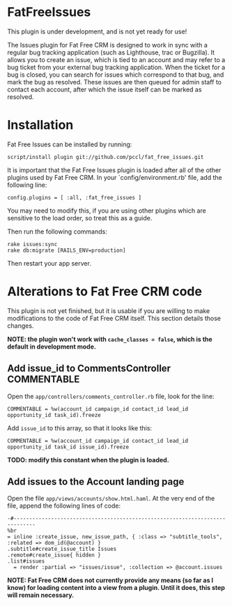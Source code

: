 FatFreeIssues
=============

This plugin is under development, and is not yet ready for use!

The Issues plugin for Fat Free CRM is designed to work in sync with
a regular bug tracking application (such as Lighthouse, trac or 
Bugzilla). It allows you to create an issue, which is tied to an
account and may refer to a bug ticket from your external bug 
tracking application. When the ticket for a bug is closed, you can
search for issues which correspond to that bug, and mark the bug as
resolved. These issues are then queued for admin staff to contact 
each account, after which the issue itself can be marked as resolved.

Installation
============

Fat Free Issues can be installed by running:

    script/install plugin git://github.com/pccl/fat_free_issues.git

It is important that the Fat Free Issues plugin is loaded after all of the other plugins used by Fat Free CRM. In your `config/environment.rb' file, add the following line:

    config.plugins = [ :all, :fat_free_issues ]

You may need to modify this, if you are using other plugins which are sensitive to the load order, so treat this as a guide.

Then run the following commands:

    rake issues:sync
    rake db:migrate [RAILS_ENV=production]

Then restart your app server.


Alterations to Fat Free CRM code
================================

This plugin is not yet finished, but it is usable if you are willing to make modifications to the code of Fat Free CRM itself. This section details those changes.

**NOTE: the plugin won't work with `cache_classes = false`, which is the default in development mode.**

Add issue_id to CommentsController COMMENTABLE
----------------------------------------------

Open the `app/controllers/comments_controller.rb` file, look for the line:

    COMMENTABLE = %w(account_id campaign_id contact_id lead_id opportunity_id task_id).freeze

Add `issue_id` to this array, so that it looks like this:

    COMMENTABLE = %w(account_id campaign_id contact_id lead_id opportunity_id task_id issue_id).freeze

**TODO: modify this constant when the plugin is loaded.**

Add issues to the Account landing page
--------------------------------------

Open the file `app/views/accounts/show.html.haml`. At the very end of the file, append the following lines of code:

    -#-----------------------------------------------------------------------------
    %br
    = inline :create_issue, new_issue_path, { :class => "subtitle_tools", :related => dom_id(@account) }
    .subtitle#create_issue_title Issues
    .remote#create_issue{ hidden }
    .list#issues
      = render :partial => "issues/issue", :collection => @account.issues

**NOTE: Fat Free CRM does not currently provide any means (so far as I know) for loading content into a view from a plugin. Until it does, this step will remain necessary.**
